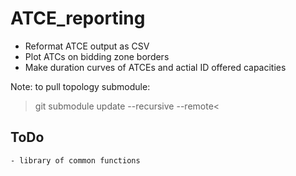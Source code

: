 # ATCE_reporting
- Reformat ATCE output as CSV
- Plot ATCs on bidding zone borders
- Make duration curves of ATCEs and actial ID offered capacities

Note: to pull topology submodule:
>git submodule update --recursive --remote<

## ToDo
	- library of common functions
	
	